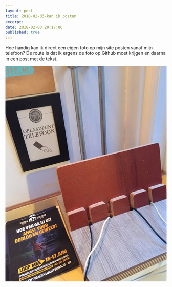 ```yaml
---
layout: post
title: 2018-02-03-kan ik posten
excerpt:
date: 2018-02-03 20:17:06 
published: true
---
```


Hoe handig kan ik direct een eigen foto op mijn site posten vanaf mijn telefoon? De route is dat ik ergens de foto op Github moet krijgen en daarna in een post met de tekst. 

![Image](images/asset.jpg)

